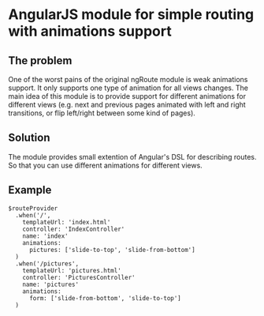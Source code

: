 # AngularJS module for simple routing with animations support

## The problem

One of the worst pains of the original ngRoute module is weak animations support. It only supports one type of animation for all views changes. The main idea of this module is to provide support for different animations for different views (e.g. next and previous pages animated with left and right transitions, or flip left/right between some kind of pages).

## Solution

The module provides small extention of Angular's DSL for describing routes. So that you can use different animations for different views.

## Example

    $routeProvider
      .when('/',
        templateUrl: 'index.html'
        controller: 'IndexController'
        name: 'index'
        animations:
          pictures: ['slide-to-top', 'slide-from-bottom']
      )
      .when('/pictures',
        templateUrl: 'pictures.html'
        controller: 'PicturesController'
        name: 'pictures'
        animations:
          form: ['slide-from-bottom', 'slide-to-top']
      )
